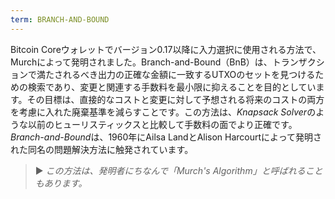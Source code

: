```yaml
---
term: BRANCH-AND-BOUND
---
```


Bitcoin Coreウォレットでバージョン0.17以降に入力選択に使用される方法で、Murchによって発明されました。Branch-and-Bound（BnB）は、トランザクションで満たされるべき出力の正確な金額に一致するUTXOのセットを見つけるための検索であり、変更と関連する手数料を最小限に抑えることを目的としています。その目標は、直接的なコストと変更に対して予想される将来のコストの両方を考慮に入れた廃棄基準を減らすことです。この方法は、*Knapsack Solver*のような以前のヒューリスティックスと比較して手数料の面でより正確です。*Branch-and-Bound*は、1960年にAilsa LandとAlison Harcourtによって発明された同名の問題解決方法に触発されています。

> ► *この方法は、発明者にちなんで「Murch's Algorithm」と呼ばれることもあります。*